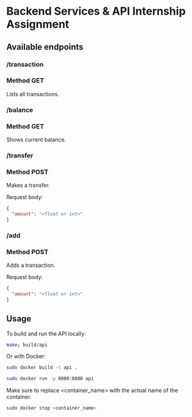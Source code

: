 # Backend Services & API Internship Assignment

## Available endpoints

### /transaction
### Method GET

Lists all transactions.

### /balance
### Method GET

Shows current balance.

### /transfer
### Method POST

Makes a transfer.

Request body:
```json
{
  "amount": "<float or int>"
}
```

### /add
### Method POST
Adds a transaction.

Request body:
```json
{
  "amount": "<float or int>"
}
```

## Usage

To build and run the API locally:
```bash
make; build/api
```

Or with Docker:

```bash
sudo docker build -t api .

sudo docker run -p 8080:8080 api
```

Make sure to replace <container_name> with the actual name of the container.

```bash
sudo docker stop <container_name>
```